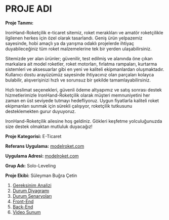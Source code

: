 # PROJE ADI 

**Proje Tanımı:** 

IronHand-Roketçilik e-ticaret sitemiz, roket meraklıları ve amatör roketçilikle ilgilenen herkes için özel olarak tasarlandı. Geniş ürün yelpazemiz sayesinde, hobi amaçlı ya da yarışma odaklı projelerde ihtiyaç duyabileceğiniz tüm roket malzemelerine tek bir yerden ulaşabilirsiniz.

Sitemizde yer alan ürünler; güvenilir, test edilmiş ve alanında öne çıkan markalara ait model roketler, roket motorları, fırlatma rampaları, kurtarma sistemleri ve aksesuarlar gibi en yeni ve kaliteli ekipmanlardan oluşmaktadır. Kullanıcı dostu arayüzümüz sayesinde ihtiyacınız olan parçaları kolayca bulabilir, alışverişinizi hızlı ve sorunsuz bir şekilde tamamlayabilirsiniz.

Hızlı teslimat seçenekleri, güvenli ödeme altyapımız ve satış sonrası destek hizmetlerimizle IronHand-Roketçilik olarak müşteri memnuniyetini her zaman en üst seviyede tutmayı hedefliyoruz. Uygun fiyatlarla kaliteli roket ekipmanları sunmak için sürekli çalışıyor, roketçilik tutkusunu desteklemekten gurur duyuyoruz.

IronHand-Roketçilik ailesine hoş geldiniz. Gökleri keşfetme yolculuğunuzda size destek olmaktan mutluluk duyacağız!

**Proje Kategorisi:** E-Ticaret

**Referans Uygulama:** [modelroket.com](modelroket.com)

**Uygulama Adresi:** [modelroket.com](modelroket.com)

**Grup Adı:** Solo-Leveling

**Proje Ekibi:** Süleyman Buğra Çetin

1. [Gereksinim Analizi](Gereksinim-Analizi.md)
2. [Durum Diyagramı](Durum-Diyagramı.md)
3. [Durum Senaryoları](Durum-Senaryoları.md)
4. [Front-End](Front-End.md)
5. [Back-End](Back-End.md)
6. [Video Sunum](Sunum.md)

